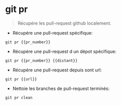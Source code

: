 # git pr

> Récupére les pull-request github localement.

- Récupére une pull-request spécifique:

`git pr {{pr_number}}`

- Récupére une pull-request d un dépot spécifique:

`git pr {{pr_number}} {{distant}}`

- Récupére une pull-request depuis sont url:

`git pr {{url}}`

- Nettoie les branches de pull-request terminés:

`git pr clean`
